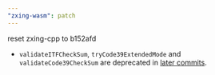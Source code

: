 ```yaml
---
"zxing-wasm": patch
---
```


reset zxing-cpp to b152afd

- `validateITFCheckSum`, `tryCode39ExtendedMode` and `validateCode39CheckSum` are deprecated in [later commits](https://github.com/zxing-cpp/zxing-cpp/commits/master/?since=2024-01-26).
